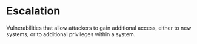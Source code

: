 # Escalation

Vulnerabilities that allow attackers to gain additional access,
either to new systems, or to additional privileges within a
system.
